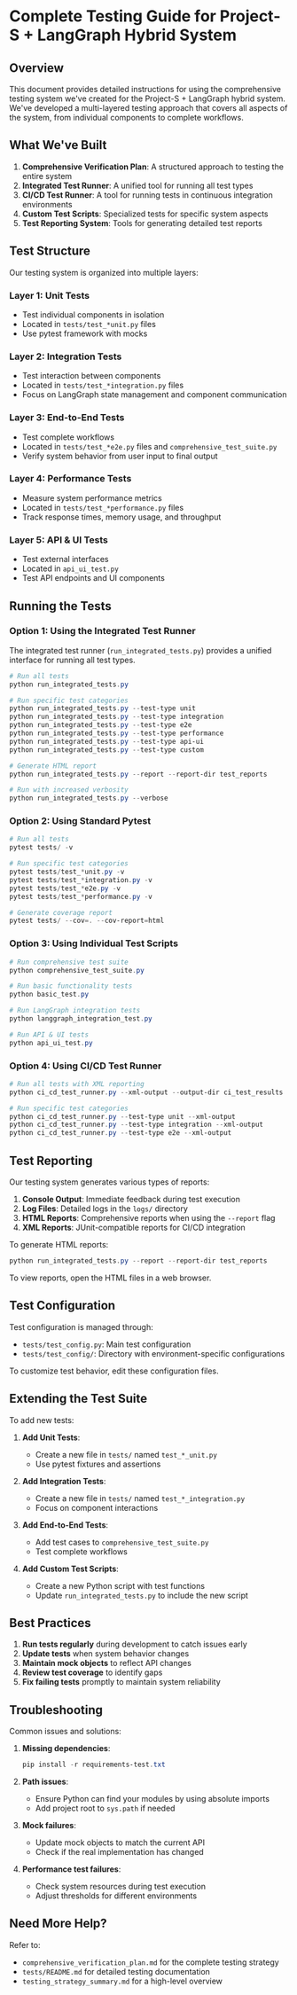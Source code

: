 # Complete Testing Guide for Project-S + LangGraph Hybrid System

## Overview

This document provides detailed instructions for using the comprehensive testing system we've created for the Project-S + LangGraph hybrid system. We've developed a multi-layered testing approach that covers all aspects of the system, from individual components to complete workflows.

## What We've Built

1. **Comprehensive Verification Plan**: A structured approach to testing the entire system
2. **Integrated Test Runner**: A unified tool for running all test types
3. **CI/CD Test Runner**: A tool for running tests in continuous integration environments
4. **Custom Test Scripts**: Specialized tests for specific system aspects
5. **Test Reporting System**: Tools for generating detailed test reports

## Test Structure

Our testing system is organized into multiple layers:

### Layer 1: Unit Tests
- Test individual components in isolation
- Located in `tests/test_*unit.py` files
- Use pytest framework with mocks

### Layer 2: Integration Tests
- Test interaction between components
- Located in `tests/test_*integration.py` files
- Focus on LangGraph state management and component communication

### Layer 3: End-to-End Tests
- Test complete workflows
- Located in `tests/test_*e2e.py` files and `comprehensive_test_suite.py`
- Verify system behavior from user input to final output

### Layer 4: Performance Tests
- Measure system performance metrics
- Located in `tests/test_*performance.py` files
- Track response times, memory usage, and throughput

### Layer 5: API & UI Tests
- Test external interfaces
- Located in `api_ui_test.py`
- Test API endpoints and UI components

## Running the Tests

### Option 1: Using the Integrated Test Runner

The integrated test runner (`run_integrated_tests.py`) provides a unified interface for running all test types.

```powershell
# Run all tests
python run_integrated_tests.py

# Run specific test categories
python run_integrated_tests.py --test-type unit
python run_integrated_tests.py --test-type integration
python run_integrated_tests.py --test-type e2e
python run_integrated_tests.py --test-type performance
python run_integrated_tests.py --test-type api-ui
python run_integrated_tests.py --test-type custom

# Generate HTML report
python run_integrated_tests.py --report --report-dir test_reports

# Run with increased verbosity
python run_integrated_tests.py --verbose
```

### Option 2: Using Standard Pytest

```powershell
# Run all tests
pytest tests/ -v

# Run specific test categories
pytest tests/test_*unit.py -v
pytest tests/test_*integration.py -v
pytest tests/test_*e2e.py -v
pytest tests/test_*performance.py -v

# Generate coverage report
pytest tests/ --cov=. --cov-report=html
```

### Option 3: Using Individual Test Scripts

```powershell
# Run comprehensive test suite
python comprehensive_test_suite.py

# Run basic functionality tests
python basic_test.py

# Run LangGraph integration tests
python langgraph_integration_test.py

# Run API & UI tests
python api_ui_test.py
```

### Option 4: Using CI/CD Test Runner

```powershell
# Run all tests with XML reporting
python ci_cd_test_runner.py --xml-output --output-dir ci_test_results

# Run specific test categories
python ci_cd_test_runner.py --test-type unit --xml-output
python ci_cd_test_runner.py --test-type integration --xml-output
python ci_cd_test_runner.py --test-type e2e --xml-output
```

## Test Reporting

Our testing system generates various types of reports:

1. **Console Output**: Immediate feedback during test execution
2. **Log Files**: Detailed logs in the `logs/` directory
3. **HTML Reports**: Comprehensive reports when using the `--report` flag
4. **XML Reports**: JUnit-compatible reports for CI/CD integration

To generate HTML reports:

```powershell
python run_integrated_tests.py --report --report-dir test_reports
```

To view reports, open the HTML files in a web browser.

## Test Configuration

Test configuration is managed through:

- `tests/test_config.py`: Main test configuration
- `tests/test_config/`: Directory with environment-specific configurations

To customize test behavior, edit these configuration files.

## Extending the Test Suite

To add new tests:

1. **Add Unit Tests**:
   - Create a new file in `tests/` named `test_*_unit.py`
   - Use pytest fixtures and assertions

2. **Add Integration Tests**:
   - Create a new file in `tests/` named `test_*_integration.py`
   - Focus on component interactions

3. **Add End-to-End Tests**:
   - Add test cases to `comprehensive_test_suite.py`
   - Test complete workflows

4. **Add Custom Test Scripts**:
   - Create a new Python script with test functions
   - Update `run_integrated_tests.py` to include the new script

## Best Practices

1. **Run tests regularly** during development to catch issues early
2. **Update tests** when system behavior changes
3. **Maintain mock objects** to reflect API changes
4. **Review test coverage** to identify gaps
5. **Fix failing tests** promptly to maintain system reliability

## Troubleshooting

Common issues and solutions:

1. **Missing dependencies**:
   ```powershell
   pip install -r requirements-test.txt
   ```

2. **Path issues**:
   - Ensure Python can find your modules by using absolute imports
   - Add project root to `sys.path` if needed

3. **Mock failures**:
   - Update mock objects to match the current API
   - Check if the real implementation has changed

4. **Performance test failures**:
   - Check system resources during test execution
   - Adjust thresholds for different environments

## Need More Help?

Refer to:
- `comprehensive_verification_plan.md` for the complete testing strategy
- `tests/README.md` for detailed testing documentation
- `testing_strategy_summary.md` for a high-level overview
